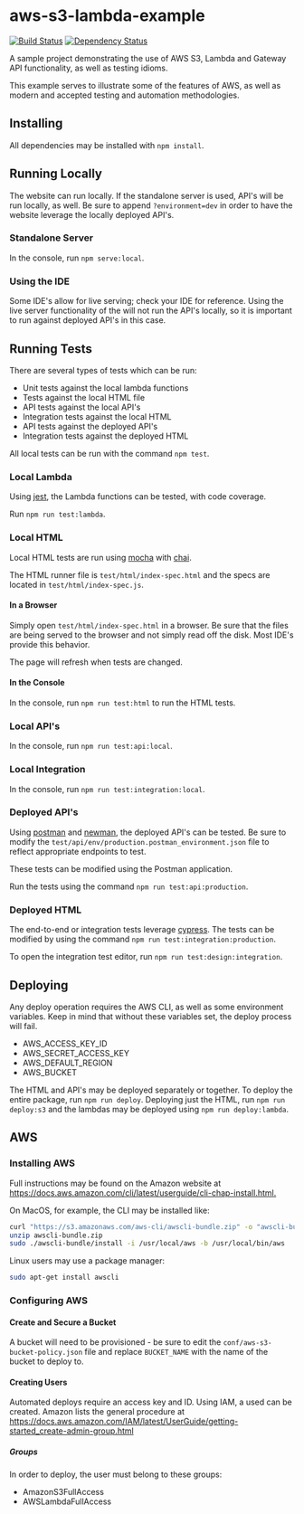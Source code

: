 # aws-s3-lambda-example

[![Build Status](http://img.shields.io/travis/jrgics/aws-s3-lambda-example/master.svg?style=flat-square)](https://travis-ci.org/jrgics/aws-s3-lambda-example)
[![Dependency Status](http://img.shields.io/david/jrgics/aws-s3-lambda-example.svg?style=flat-square)](https://david-dm.org/jrgics/aws-s3-lambda-example)

A sample project demonstrating the use of AWS S3, Lambda and Gateway API functionality, as well as testing idioms.

This example serves to illustrate some of the features of AWS, as well as modern and accepted testing and automation methodologies.

## Installing

All dependencies may be installed with `npm install`.

## Running Locally

The website can run locally. If the standalone server is used, API's will be run locally, as well. Be sure to append `?environment=dev` in order to
have the website leverage the locally deployed API's.

### Standalone Server

In the console, run `npm serve:local`.

### Using the IDE

Some IDE's allow for live serving; check your IDE for reference. Using the live server functionality of the will not run the API's locally, so it is
important to run against deployed API's in this case.

## Running Tests

There are several types of tests which can be run:

* Unit tests against the local lambda functions
* Tests against the local HTML file
* API tests against the local API's
* Integration tests against the local HTML
* API tests against the deployed API's
* Integration tests against the deployed HTML

All local tests can be run with the command `npm test`.

### Local Lambda

Using [jest](https://jestjs.io/), the Lambda functions can be tested, with code coverage.

Run `npm run test:lambda`.

### Local HTML

Local HTML tests are run using [mocha](https://mochajs.org/) with [chai](https://www.chaijs.com/).

The HTML runner file is `test/html/index-spec.html` and the specs are located in `test/html/index-spec.js`.

#### In a Browser

Simply open `test/html/index-spec.html` in a browser. Be sure that the files are being served to the browser and not simply read off the disk. Most IDE's provide this behavior.

The page will refresh when tests are changed.

#### In the Console

In the console, run `npm run test:html` to run the HTML tests.

### Local API's

In the console, run `npm run test:api:local`.

### Local Integration

In the console, run `npm run test:integration:local`.

### Deployed API's

Using [postman](https://www.getpostman.com/) and [newman](https://www.npmjs.com/package/newman), the deployed API's can be tested. Be sure to modify the `test/api/env/production.postman_environment.json` file to reflect appropriate endpoints to test.

These tests can be modified using the Postman application.

Run the tests using the command `npm run test:api:production`.

### Deployed HTML

The end-to-end or integration tests leverage [cypress](https://www.cypress.io/). The tests can be modified by using the command `npm run test:integration:production`.

To open the integration test editor, run `npm run test:design:integration`.


## Deploying

Any deploy operation requires the AWS CLI, as well as some environment variables. Keep in mind that without these variables set, the deploy process will fail.

* AWS_ACCESS_KEY_ID
* AWS_SECRET_ACCESS_KEY
* AWS_DEFAULT_REGION
* AWS_BUCKET

The HTML and API's may be deployed separately or together. To deploy the entire package, run `npm run deploy`. Deploying just the HTML, run `npm run deploy:s3` and the lambdas may be deployed using `npm run deploy:lambda`.

## AWS

### Installing AWS

Full instructions may be found on the Amazon website at <https://docs.aws.amazon.com/cli/latest/userguide/cli-chap-install.html.>

On MacOS, for example, the CLI may be installed like:

```bash
curl "https://s3.amazonaws.com/aws-cli/awscli-bundle.zip" -o "awscli-bundle.zip"
unzip awscli-bundle.zip
sudo ./awscli-bundle/install -i /usr/local/aws -b /usr/local/bin/aws
```

Linux users may use a package manager:

```bash
sudo apt-get install awscli
```

### Configuring AWS

#### Create and Secure a Bucket

A bucket will need to be provisioned - be sure to edit the `conf/aws-s3-bucket-policy.json` file and replace `BUCKET_NAME` with the name of the bucket to deploy to.

#### Creating Users

Automated deploys require an access key and ID. Using IAM, a used can be created. Amazon lists the general procedure at <https://docs.aws.amazon.com/IAM/latest/UserGuide/getting-started_create-admin-group.html>

##### Groups

In order to deploy, the user must belong to these groups:

* AmazonS3FullAccess
* AWSLambdaFullAccess
